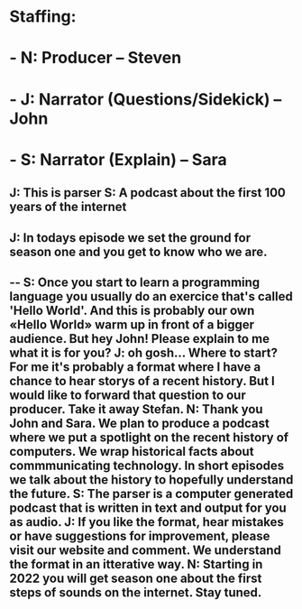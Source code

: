 
# Staffing: 
# - N: Producer – Steven
# - J: Narrator (Questions/Sidekick) – John
# - S: Narrator (Explain) – Sara

J: This is parser
S: A podcast about the first 100 years of the internet
--
J: In todays episode we set the ground for season one and you get to know who we are. 
--
--
S: Once you start to learn a programming language you usually do an exercice that's called 'Hello World'. And this is probably our own «Hello World» warm up in front of a bigger audience. But hey John! Please explain to me what it is for you?
J: oh gosh... Where to start? For me it's probably a format where I have a chance to hear storys of a recent history. But I would like to forward that question to our producer. Take it away Stefan.
N: Thank you John and Sara. We plan to produce a podcast where we put a spotlight on the recent history of computers. We wrap historical facts about commmunicating technology. In short episodes we talk about the history to hopefully understand the future.
S: The parser is a computer generated podcast that is written in text and output for you as audio. 
J: If you like the format, hear mistakes or have suggestions for improvement, please visit our website and comment. We understand the format in an itterative way.
N: Starting in 2022 you will get season one about the first steps of sounds on the internet. Stay tuned.
--





